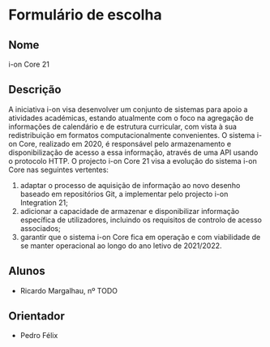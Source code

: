 # Formulário de escolha

## Nome

i-on Core 21

## Descrição

A iniciativa i-on visa desenvolver um conjunto de sistemas para apoio a atividades académicas, estando atualmente com o foco na agregação de informações de calendário e de estrutura curricular, com vista à sua redistribuição em formatos computacionalmente convenientes. 
O sistema i-on Core, realizado em 2020, é responsável pelo armazenamento e disponibilização de acesso a essa informação, através de uma API usando o protocolo HTTP. 
O projecto i-on Core 21 visa a evolução do sistema i-on Core nas seguintes vertentes: 
1) adaptar o processo de aquisição de informação ao novo desenho baseado em repositórios Git, a implementar pelo projecto i-on Integration 21;
2) adicionar a capacidade de armazenar e disponibilizar informação específica de utilizadores, incluindo os requisitos de controlo de acesso associados;
3) garantir que o sistema i-on Core fica em operação e com viabilidade de se manter operacional ao longo do ano letivo de 2021/2022.

## Alunos

- Ricardo Margalhau, nº TODO

## Orientador

- Pedro Félix

